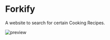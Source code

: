 # Forkify

A website to search for certain Cooking Recipes.

![preview](https://i.imgur.com/THznQk4.png)